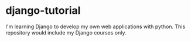 # django-tutorial
I'm learning Django to develop my own web applications with python. This repository would include my Django courses only.
